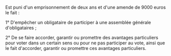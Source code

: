   
 Est puni d'un emprisonnement de deux ans et d'une amende de 9000 euros le fait :  

  
 1° D'empêcher un obligataire de participer à une assemblée générale d'obligataires ;  

  
 2° De se faire accorder, garantir ou promettre des avantages particuliers pour voter dans un certain sens ou pour ne pas participer au vote, ainsi que le fait d'accorder, garantir ou promettre ces avantages particuliers.  
